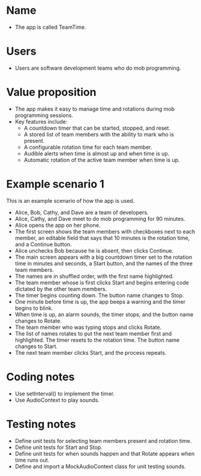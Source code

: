 # Name

- The app is called TeamTime.

# Users

- Users are software development teams who do mob programming.

# Value proposition

- The app makes it easy to manage time and rotations during mob programming sessions.
- Key features include:
  - A countdown timer that can be started, stopped, and reset.
  - A stored list of team members with the ability to mark who is present.
  - A configurable rotation time for each team member.
  - Audible alerts when time is almost up and when time is up.
  - Automatic rotation of the active team member when time is up.

# Example scenario 1

This is an example scenario of how the app is used.

- Alice, Bob, Cathy, and Dave are a team of developers.
- Alice, Cathy, and Dave meet to do mob programming for 90 minutes.
- Alice opens the app on her phone.
- The first screen shows the team members with checkboxes next to each member, an editable field that says that 10 minutes is the rotation time, and a Continue button.
- Alice unchecks Bob because he is absent, then clicks Continue.
- The main screen appears with a big countdown timer set to the rotation time in minutes and seconds, a Start button, and the names of the three team members.
- The names are in shuffled order, with the first name highlighted.
- The team member whose is first clicks Start and begins entering code dictated by the other team members. 
- The timer begins counting down. The button name changes to Stop.
- One minute before time is up, the app beeps a warning and the timer begins to blink.
- When time is up, an alarm sounds, the timer stops, and the button name changes to Rotate.
- The team member who was typing stops and clicks Rotate.
- The list of names rotates to put the next team member first and highlighted. The timer resets to the rotation time. The button name changes to Start.
- The next team member clicks Start, and the process repeats.

# Coding notes

- Use setInterval() to implement the timer.
- Use AudioContext to play sounds.

# Testing notes
- Define unit tests for selecting team members present and rotation time.
- Define unit tests for Start and Stop.
- Define unit tests for when sounds happen and that Rotate appears when time runs out.
- Define and import a MockAudioContext class for unit testing sounds. 
